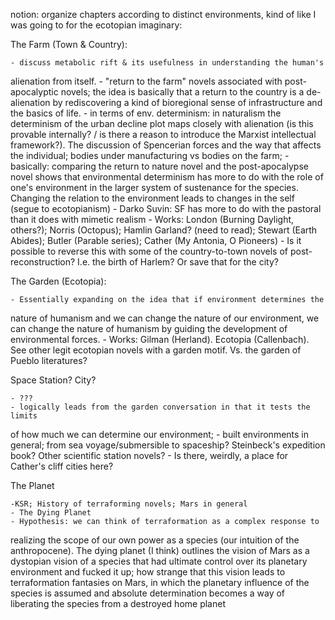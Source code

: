 ---
---

notion: organize chapters according to distinct environments, kind of like
I was going to for the ecotopian imaginary:

The Farm (Town & Country):
    
    - discuss metabolic rift & its usefulness in understanding the human's
alienation from itself. 
    - "return to the farm" novels associated with post-apocalyptic novels; the
idea is basically that a return to the country is a de-alienation by
rediscovering a kind of bioregional sense of infrastructure and the basics of
life. 
    - in terms of env. determinism: in naturalism the determinism of the urban
decline plot maps closely with alienation (is this provable internally? / is
there a reason to introduce the Marxist intellectual framework?). The
discussion of Spencerian forces and the way that affects the individual; bodies
under manufacturing vs bodies on the farm;
    - basically: comparing the return to nature novel and the post-apocalypse
novel shows that environmental determinism has more to do with the role of
one's environment in the larger system of sustenance for the species. Changing
the relation to the environment leads to changes in the self (segue to
ecotopianism)
    - Darko Suvin: SF has more to do with the pastoral than it does with
mimetic realism
    - Works: London (Burning Daylight, others?); Norris (Octopus); Hamlin
Garland? (need to read); Stewart (Earth Abides); Butler (Parable series);
Cather (My Antonia, O Pioneers)
    - Is it possible to reverse this with some of the country-to-town novels of
post-reconstruction? I.e. the birth of Harlem? Or save that for the city?

The Garden (Ecotopia):

    - Essentially expanding on the idea that if environment determines the
nature of humanism and we can change the nature of our environment, we can
change the nature of humanism by guiding the development of environmental
forces.
    - Works: Gilman (Herland). Ecotopia (Callenbach). See other legit ecotopian
novels with a garden motif. Vs. the garden of Pueblo literatures? 

Space Station? City?

    - ???
    - logically leads from the garden conversation in that it tests the limits
of how much we can determine our environment; 
    - built environments in general; from sea voyage/submersible to spaceship?
Steinbeck's expedition book? Other scientific station novels? 
    - Is there, weirdly, a place for Cather's cliff cities here?

The Planet

    -KSR; History of terraforming novels; Mars in general
    - The Dying Planet
    - Hypothesis: we can think of terraformation as a complex response to
realizing the scope of our own power as a species (our intuition of the
anthropocene). The dying planet (I think) outlines the vision of Mars as
a dystopian vision of a species that had ultimate control over its planetary
environment and fucked it up; how strange that this vision leads to
terraformation fantasies on Mars, in which the planetary influence of the
species is assumed and absolute determination becomes a way of liberating the
species from a destroyed home planet

